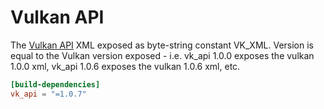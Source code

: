 # Vulkan API

The [Vulkan API](https://github.com/KhronosGroup/Vulkan-Docs) XML exposed as byte-string constant VK_XML.
Version is equal to the Vulkan version exposed - i.e. vk_api 1.0.0 exposes the vulkan 1.0.0 xml, vk_api 
1.0.6 exposes the vulkan 1.0.6 xml, etc.

```toml
[build-dependencies]
vk_api = "=1.0.7"
```
